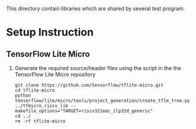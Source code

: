 This directory contain libraries which are shared by several test program.

# Setup Instruction

## TensorFlow Lite Micro

1. Generate the required source/header files using the script in the the TensorFlow Lite Micro repository

    ```shell
    git clone https://github.com/tensorflow/tflite-micro.git
    cd tflite-micro
    python tensorflow/lite/micro/tools/project_generation/create_tflm_tree.py ../tfmicro_riscv_lib --makefile_options="TARGET=riscv32imac_ilp32d_generic"
    cd ../
    rm -rf tflite-micro
    ```